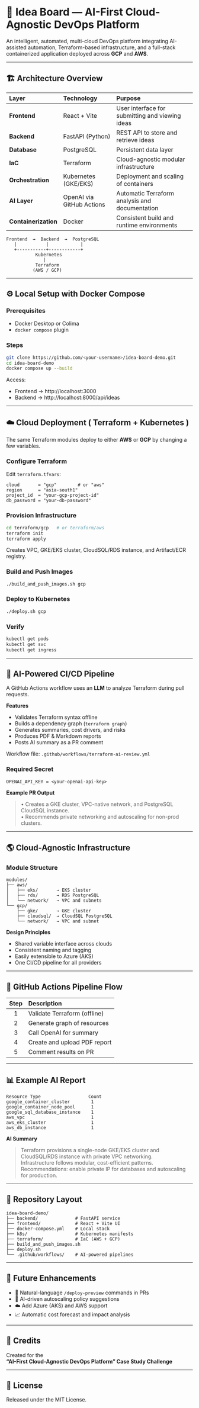 # 🧠 Idea Board — AI-First Cloud-Agnostic DevOps Platform

An intelligent, automated, multi-cloud DevOps platform integrating AI-assisted automation, Terraform-based infrastructure, and a full-stack containerized application deployed across **GCP** and **AWS**.

---

## 🏗️ Architecture Overview

| Layer | Technology | Purpose |
|:------|:------------|:---------|
| **Frontend** | React + Vite | User interface for submitting and viewing ideas |
| **Backend** | FastAPI (Python) | REST API to store and retrieve ideas |
| **Database** | PostgreSQL | Persistent data layer |
| **IaC** | Terraform | Cloud-agnostic modular infrastructure |
| **Orchestration** | Kubernetes (GKE/EKS) | Deployment and scaling of containers |
| **AI Layer** | OpenAI via GitHub Actions | Automatic Terraform analysis and documentation |
| **Containerization** | Docker | Consistent build and runtime environments |

```
Frontend  →  Backend  →  PostgreSQL
   |           |            |
   +-----------+------------+
           Kubernetes
              |
           Terraform
          (AWS / GCP)
```

---

## ⚙️ Local Setup with Docker Compose

### Prerequisites
* Docker Desktop or Colima  
* `docker compose` plugin

### Steps
```bash
git clone https://github.com/<your-username>/idea-board-demo.git
cd idea-board-demo
docker compose up --build
```

Access:
* Frontend → http://localhost:3000  
* Backend  → http://localhost:8000/api/ideas

---

## ☁️ Cloud Deployment ( Terraform + Kubernetes )

The same Terraform modules deploy to either **AWS** or **GCP** by changing a few variables.

### Configure Terraform
Edit `terraform.tfvars`:
```hcl
cloud       = "gcp"        # or "aws"
region      = "asia-south1"
project_id  = "your-gcp-project-id"
db_password = "your-db-password"
```

### Provision Infrastructure
```bash
cd terraform/gcp   # or terraform/aws
terraform init
terraform apply
```
Creates VPC, GKE/EKS cluster, CloudSQL/RDS instance, and Artifact/ECR registry.

### Build and Push Images
```bash
./build_and_push_images.sh gcp
```

### Deploy to Kubernetes
```bash
./deploy.sh gcp
```

### Verify
```bash
kubectl get pods
kubectl get svc
kubectl get ingress
```

---

## 🤖 AI-Powered CI/CD Pipeline

A GitHub Actions workflow uses an **LLM** to analyze Terraform during pull requests.

**Features**
* Validates Terraform syntax offline  
* Builds a dependency graph (`terraform graph`)  
* Generates summaries, cost drivers, and risks  
* Produces PDF & Markdown reports  
* Posts AI summary as a PR comment  

Workflow file: `.github/workflows/terraform-ai-review.yml`

### Required Secret
```
OPENAI_API_KEY = <your-openai-api-key>
```

**Example PR Output**
> • Creates a GKE cluster, VPC-native network, and PostgreSQL CloudSQL instance.  
> • Recommends private networking and autoscaling for non-prod clusters.

---

## 🌎 Cloud-Agnostic Infrastructure

### Module Structure
```
modules/
├── aws/
│   ├── eks/       → EKS cluster
│   ├── rds/       → RDS PostgreSQL
│   └── network/   → VPC and subnets
└── gcp/
    ├── gke/       → GKE cluster
    ├── cloudsql/  → CloudSQL PostgreSQL
    └── network/   → VPC and subnet
```

**Design Principles**
* Shared variable interface across clouds  
* Consistent naming and tagging  
* Easily extensible to Azure (AKS)  
* One CI/CD pipeline for all providers  

---

## 🧰 GitHub Actions Pipeline Flow

| Step | Description |
|:----:|:-------------|
| 1 | Validate Terraform (offline) |
| 2 | Generate graph of resources |
| 3 | Call OpenAI for summary |
| 4 | Create and upload PDF report |
| 5 | Comment results on PR |

---

## 📊 Example AI Report

```
Resource Type                  Count
google_container_cluster        1
google_container_node_pool      1
google_sql_database_instance    1
aws_vpc                         1
aws_eks_cluster                 1
aws_db_instance                 1
```

**AI Summary**
> Terraform provisions a single-node GKE/EKS cluster and CloudSQL/RDS instance with private VPC networking.  
> Infrastructure follows modular, cost-efficient patterns.  
> Recommendations: enable private IP for databases and autoscaling for production.

---

## 📂 Repository Layout
```
idea-board-demo/
├── backend/              # FastAPI service
├── frontend/             # React + Vite UI
├── docker-compose.yml    # Local stack
├── k8s/                  # Kubernetes manifests
├── terraform/            # IaC (AWS + GCP)
├── build_and_push_images.sh
├── deploy.sh
└── .github/workflows/    # AI-powered pipelines
```

---

## 🔮 Future Enhancements
* 🤖 Natural-language `/deploy-preview` commands in PRs  
* 🧩 AI-driven autoscaling policy suggestions  
* ☁️ Add Azure (AKS) and AWS support  
* 📈 Automatic cost forecast and impact analysis  

---

## 🪪 Credits

Created for the  
**“AI-First Cloud-Agnostic DevOps Platform” Case Study Challenge**


---

## 🧾 License
Released under the MIT License.
